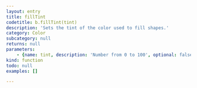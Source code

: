 ```yaml
---
layout: entry
title: fillTint
codetitle: b.fillTint(tint)
description: 'Sets the tint of the color used to fill shapes.'
category: Color
subcategory: null
returns: null
parameters:
    - {name: tint, description: 'Number from 0 to 100', optional: false, type: [Number]}
kind: function
todo: null
examples: []

---
```

